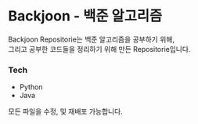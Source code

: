 # Backjoon - 백준 알고리즘

Backjoon Repositorie는 백준 알고리즘을 공부하기 위해,  
그리고 공부한 코드들을 정리하기 위해 만든 Repositorie입니다.

### Tech

-   Python
-   Java

모든 파일을 수정, 및 재배포 가능합니다.
